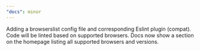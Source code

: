 ```yaml
---
"docs": minor
---
```


Adding a browserslist config file and corresponding Eslint plugin (compat). Code will be linted based on supported browsers. Docs now show a section on the homepage listing all supported browsers and versions.
